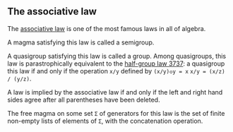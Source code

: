 ## The associative law

The [associative law](https://en.wikipedia.org/wiki/Associative_property) is one of the most famous laws in all of algebra.

A magma satisfying this law is called a semigroup.

A quasigroup satisfying this law is called a group.  Among quasigroups, this law is parastrophically equivalent to the [half-group law 3737](https://teorth.github.io/equational_theories/implications/?3737): a quasigroup  this law if and only if the operation `x/y` defined by `(x/y)◇y = x`  `x/y = (x/z) / (y/z)`.

A law is implied by the associative law if and only if the left and right hand sides agree after all parentheses have been deleted.

The free magma on some set `Σ` of generators for this law is the set of finite non-empty lists of elements of `Σ`, with the concatenation operation.
